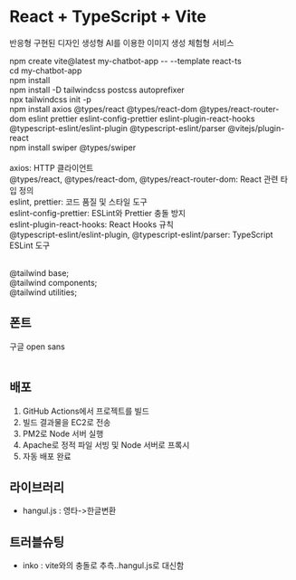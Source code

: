 # React + TypeScript + Vite

반응형 구현된 디자인
생성형 AI를 이용한 이미지 생성 체험형 서비스

npm create vite@latest my-chatbot-app -- --template react-ts<br>
cd my-chatbot-app<br>
npm install<br>
npm install -D tailwindcss postcss autoprefixer<br>
npx tailwindcss init -p<br>
npm install axios @types/react @types/react-dom @types/react-router-dom eslint prettier eslint-config-prettier eslint-plugin-react-hooks @typescript-eslint/eslint-plugin @typescript-eslint/parser @vitejs/plugin-react<br>
npm install swiper @types/swiper<br>
<br>
axios: HTTP 클라이언트<br>
@types/react, @types/react-dom, @types/react-router-dom: React 관련 타입 정의<br>
eslint, prettier: 코드 품질 및 스타일 도구<br>
eslint-config-prettier: ESLint와 Prettier 충돌 방지<br>
eslint-plugin-react-hooks: React Hooks 규칙<br>
@typescript-eslint/eslint-plugin, @typescript-eslint/parser: TypeScript ESLint 도구<br>

<br>
@tailwind base;<br>
@tailwind components;<br>
@tailwind utilities;<br>

## 폰트

구글 open sans<br>
<br>

## 배포

1. GitHub Actions에서 프로젝트를 빌드
2. 빌드 결과물을 EC2로 전송
3. PM2로 Node 서버 실행
4. Apache로 정적 파일 서빙 및 Node 서버로 프록시
5. 자동 배포 완료

## 라이브러리

- hangul.js : 영타->한글변환

## 트러블슈팅

- inko : vite와의 충돌로 추측..hangul.js로 대신함
